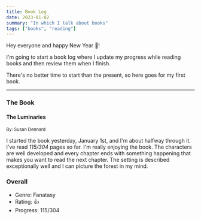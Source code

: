 ```yaml
---
title: Book Log
date: 2023-01-02
summary: "In which I talk about books"
tags: ["books", "reading"]
---
```


Hey everyone and happy New Year 🎉!

I'm going to start a book log where I update my progress while reading books and
then review them when I finish.

There's no better time to start than the present, so here goes for my first
book.

---

### The Book

#### The Luminaries<br />

<small>By: Susan Dennard</small>

I started the book yesterday, January 1st, and I'm about halfway through it.
I've read <em>115/304</em> pages so far. I'm really enjoying the book. The
characters are well developed and every chapter ends with something happening
that makes you want to read the next chapter. The setting is described
exceptionally well and I can picture the forest in my mind.

### Overall

- Genre: Fanatasy
- Rating: 👍
- Progress: 115/304
